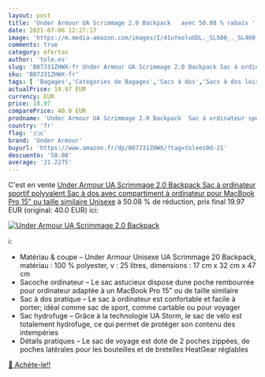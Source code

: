 ```yaml
---
layout: post
title: 'Under Armour UA Scrimmage 2.0 Backpack   avec 50.08 % rabais '
date: 2021-07-06 12:27:17
image: 'https://m.media-amazon.com/images/I/41uYeoluUDL._SL500_._SL400_.jpg'
comments: true
category: ofertas
author: 'tole.es'
slug: 'B07J31ZHWX-fr Under Armour UA Scrimmage 2.0 Backpack Sac à ordinateur...'
sku: 'B07J31ZHWX-fr'
tags: [ 'Bagages','Catégories de Bagages','Sacs à dos','Sacs à dos loisir','under armour', ]
actualPrice: 19.97 EUR
currency: EUR
price: 19.97
comparePrice: 40.0 EUR
prodname: 'Under Armour UA Scrimmage 2.0 Backpack  Sac à ordinateur sportif polyvalent  Sac à dos avec compartiment à ordinateur pour MacBook Pro 15" ou taille similaire Unisexe'
country: 'fr'
flag: '🇫🇷'
brand: 'Under Armour'
buyurl: 'https://www.amazon.fr/dp/B07J31ZHWX/?tag=tolees0d-21'
descuento: '50.08'
average: '21.2275'
---
```


C'est en vente [Under Armour UA Scrimmage 2.0 Backpack  Sac à ordinateur sportif polyvalent  Sac à dos avec compartiment à ordinateur pour MacBook Pro 15" ou taille similaire Unisexe](https://www.amazon.fr/dp/B07J31ZHWX/?tag=tolees0d-21)  à  50.08 % de réduction, prix final  19.97 EUR (original: 40.0 EUR) ici:

[![Under Armour UA Scrimmage 2.0 Backpack  ](https://m.media-amazon.com/images/I/41uYeoluUDL._SL500_._SL400_.jpg)](https://www.amazon.fr/dp/B07J31ZHWX/?tag=tolees0d-21)

ℹ️:

- Matériau & coupe – Under Armour Unisexe UA Scrimmage 20 Backpack, matériau : 100 % polyester, v : 25 litres, dimensions : 17 cm x 32 cm x 47 cm
- Sacoche ordinateur – Le sac astucieux dispose dune poche rembourrée pour ordinateur adaptée à un MacBook Pro 15" ou de taille similaire
- Sac à dos pratique – Le sac à ordinateur est confortable et facile à porter; idéal comme sac de sport, comme cartable ou pour voyager
- Sac hydrofuge – Grâce à la technologie UA Storm, le sac de vélo est totalement hydrofuge, ce qui permet de protéger son contenu des intempéries
- Détails pratiques – Le sac de voyage est doté de 2 poches zippées, de poches latérales pour les bouteilles et de bretelles HeatGear réglables

[🛒 Achète-le!!](https://www.amazon.fr/dp/B07J31ZHWX/?tag=tolees0d-21)
